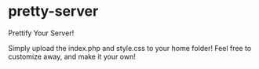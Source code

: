# pretty-server
Prettify Your Server!


Simply upload the index.php and style.css to your home folder! 
Feel free to customize away, and make it your own! 


